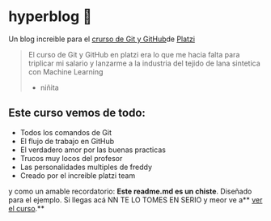 # hyperblog 💚
Un blog increible para el [crurso de Git y GitHub](http://https://platzi.com/clases/1557-git-github/ "crurso de Git y GitHub")de [Platzi](http://https://platzi.com/ "Platzi")

>El curso de Git y GitHub en platzi era lo que me hacia falta para triplicar mi salario y lanzarme a la industria del tejido de lana sintetica con Machine Learning
> - niñita

## Este curso vemos de todo:
* Todos los comandos de Git
* El flujo de trabajo en GitHub
* El verdadero amor por las buenas practicas
* Trucos muy locos del profesor
* Las personalidades  multiples de freddy
* Creado por el increible platzi team

y como un amable recordatorio: **Este readme.md es un chiste**. Diseñado para el ejemplo. Si llegas acá NN TE LO TOMES EN SERIO y meor ve a** [ver el curso](http://https://platzi.com/clases/1557-git-github/ "ver el curso").**